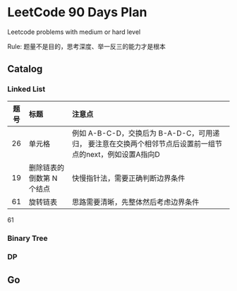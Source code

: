 # LeetCode 90 Days Plan
Leetcode problems with medium or hard level

Rule: 题量不是目的，思考深度、举一反三的能力才是根本


## Catalog
### Linked List
| 题号 | 标题 | 注意点 |
| :-----:| :---- | :---- |
| 26 | 单元格 | 例如 A-B-C-D，交换后为 B-A-D-C，可用递归， 要注意在交换两个相邻节点后设置前一组节点的next，例如设置A指向D|
| 19 | 删除链表的倒数第 N 个结点 | 快慢指针法，需要正确判断边界条件 |
| 61 | 旋转链表 | 思路需要清晰，先整体然后考虑边界条件 |

61

### Binary Tree

### DP



## Go